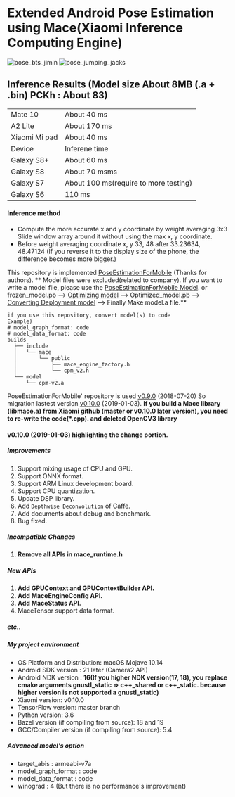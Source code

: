 Extended Android Pose Estimation using Mace(Xiaomi Inference Computing Engine)
=======

![pose_bts_jimin](https://user-images.githubusercontent.com/17498974/50782188-b8960f00-12ea-11e9-8541-9fb28fa03d79.gif)
![pose_jumping_jacks](https://user-images.githubusercontent.com/17498974/50782454-643f5f00-12eb-11e9-88b8-01897e7e89ab.gif)


Inference Results (Model size About 8MB (.a + .bin) PCKh : About 83)
------

<table>

  <tr>
    <td>Mate 10</td>
    <td>About 40 ms</td>
  </tr>

  <tr>
    <td>A2 Lite</td>
    <td>About 170 ms</td>
  </tr>

  <tr>
    <td>Xiaomi Mi pad</td>
    <td>About 40 ms</td>
  </tr>

  <tr>
    <td>Device</td>
    <td>Inferene time</td>
  </tr>

  <tr>
    <td>Galaxy S8+</td>
    <td>About 60 ms</td>
  </tr>

  <tr>
    <td>Galaxy S8</td>
    <td>About 70 msms</td>
  </tr>

  <tr>
    <td>Galaxy S7</td>
    <td>About 100 ms(require to more testing)</td>
  </tr>

  <tr>
    <td>Galaxy S6</td>
    <td>110 ms</td>
  </tr>

</table>

#### Inference method
* Compute the more accurate x and y coordinate by weight averaging 3x3 Slide window array around it
without using the max x, y coordinate.
* Before weight averaging coordinate x, y 33, 48 after 33.23634, 48.47124
(If you reverse it to the display size of the phone, the difference becomes more bigger.)

This repository is implemented [PoseEstimationForMobile](https://github.com/edvardHua/PoseEstimationForMobile) (Thanks for authors).
** Model files were excluded(related to company).
If you want to write a model file, please use the [PoseEstimationForMobile Model](https://github.com/edvardHua/PoseEstimationForMobile/tree/master/android_demo/demo_mace/macelibrary/src/main/cpp/model/armeabi-v7a).
or frozen_model.pb --> [Optimizing model](https://github.com/tensorflow/tensorflow/blob/master/tensorflow/python/tools/optimize_for_inference.py) --> Optimized_model.pb  --> [Converting Deployment model](https://mace.readthedocs.io/en/latest/user_guide/advanced_usage.html#deployment-file)
--> Finally Make model.a file.**

```
if you use this repository, convert model(s) to code
Example)
# model_graph_format: code
# model_data_format: code
builds
  ├── include
  │   └── mace
  │       └── public
  │           ├── mace_engine_factory.h
  │           └── cpm_v2.h
  └── model
      └── cpm-v2.a
```

PoseEstimationForMobile' repository is used [v0.9.0](https://github.com/XiaoMi/mace/blob/master/RELEASE.md#v090-2018-07-20) (2018-07-20)
So migration lastest version [v0.10.0](https://github.com/XiaoMi/mace/blob/master/RELEASE.md#v0100-2019-01-03) (2019-01-03).
**If you build a Mace library (libmace.a) from Xiaomi github (master or v0.10.0 later version), you need to re-write the code(*.cpp). and deleted OpenCV3 library**

#### v0.10.0 (2019-01-03) highlighting the change portion.
##### Improvements
1. Support mixing usage of CPU and GPU.
2. Support ONNX format.
3. Support ARM Linux development board.
4. Support CPU quantization.
5. Update DSP library.
6. Add `Depthwise Deconvolution` of Caffe.
7. Add documents about debug and benchmark.
8. Bug fixed.

##### Incompatible Changes
1. **Remove all APIs in mace_runtime.h**

##### New APIs
1. **Add GPUContext and GPUContextBuilder API.**
2. **Add MaceEngineConfig API.**
3. **Add MaceStatus API.**
4. MaceTensor support data format.

##### etc..

##### My project environment
* OS Platform and Distribution: macOS Mojave 10.14
* Android SDK version : 21 later (Camera2 API)
* Android NDK version : **16(If you higher NDK version(17, 18), you replace cmake arguments gnustl_static =>  c++_shared or c++_static. because higher version is not supported a gnustl_static)**
* Xiaomi version: v0.10.0
* TensorFlow version: master branch
* Python version: 3.6
* Bazel version (if compiling from source): 18 and 19
* GCC/Compiler version (if compiling from source): 5.4

##### Advanced model's option
* target_abis : armeabi-v7a
* model_graph_format : code
* model_data_format : code
* winograd : 4 (But there is no performance's improvement)
